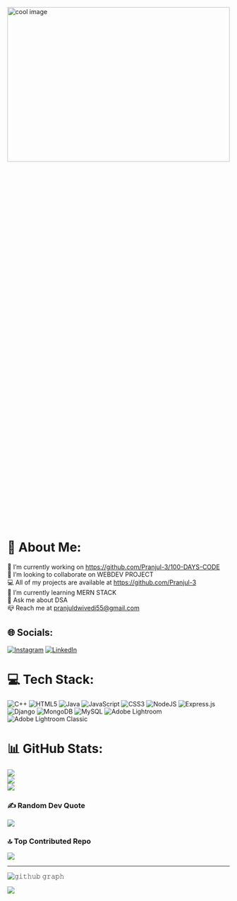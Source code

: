 <img src="https://camo.githubusercontent.com/12ed8b5167f26c4212081cb7ece66613b5729ccb45775e8a4a47311af7ae861e/68747470733a2f2f7777772e7468656d6f6f6e746563686e6f6c6f676965732e636f6d2f696d616765732f62616e6e65722d62672e676966" class="img-fluid ${3|rounded-top,rounded-right,rounded-bottom,rounded-left,rounded-circle,|}" width="100%" height ="30%" alt="cool image"><br>


# 💫 About Me:
🔭 I’m currently working on https://github.com/Pranjul-3/100-DAYS-CODE<br>👯 I’m looking to collaborate on WEBDEV PROJECT<br>💻 All of my projects are available at https://github.com/Pranjul-3<br>🌱 I’m currently learning MERN STACK<br>💬 Ask me about DSA<br>📪 Reach me at pranjuldwivedi55@gmail.com


## 🌐 Socials:
[![Instagram](https://img.shields.io/badge/Instagram-%23E4405F.svg?logo=Instagram&logoColor=white)](https://instagram.com/___.pranjul) [![LinkedIn](https://img.shields.io/badge/LinkedIn-%230077B5.svg?logo=linkedin&logoColor=white)](https://linkedin.com/in/pranjul-dwivedi) 

# 💻 Tech Stack:
![C++](https://img.shields.io/badge/c++-%2300599C.svg?style=for-the-badge&logo=c%2B%2B&logoColor=white) ![HTML5](https://img.shields.io/badge/html5-%23E34F26.svg?style=for-the-badge&logo=html5&logoColor=white) ![Java](https://img.shields.io/badge/java-%23ED8B00.svg?style=for-the-badge&logo=openjdk&logoColor=white) ![JavaScript](https://img.shields.io/badge/javascript-%23323330.svg?style=for-the-badge&logo=javascript&logoColor=%23F7DF1E) ![CSS3](https://img.shields.io/badge/css3-%231572B6.svg?style=for-the-badge&logo=css3&logoColor=white) ![NodeJS](https://img.shields.io/badge/node.js-6DA55F?style=for-the-badge&logo=node.js&logoColor=white) ![Express.js](https://img.shields.io/badge/express.js-%23404d59.svg?style=for-the-badge&logo=express&logoColor=%2361DAFB) ![Django](https://img.shields.io/badge/django-%23092E20.svg?style=for-the-badge&logo=django&logoColor=white) ![MongoDB](https://img.shields.io/badge/MongoDB-%234ea94b.svg?style=for-the-badge&logo=mongodb&logoColor=white) ![MySQL](https://img.shields.io/badge/mysql-%2300000f.svg?style=for-the-badge&logo=mysql&logoColor=white) ![Adobe Lightroom](https://img.shields.io/badge/Adobe%20Lightroom-31A8FF.svg?style=for-the-badge&logo=Adobe%20Lightroom&logoColor=white) ![Adobe Lightroom Classic](https://img.shields.io/badge/Adobe%20Lightroom%20Classic-31A8FF.svg?style=for-the-badge&logo=Adobe%20Lightroom%20Classic&logoColor=white)
# 📊 GitHub Stats:
![](https://github-readme-stats.vercel.app/api?username=Pranjul-3&theme=highcontrast&hide_border=false&include_all_commits=true&count_private=true)<br/>
![](https://github-readme-streak-stats.herokuapp.com/?user=Pranjul-3&theme=highcontrast&hide_border=false)<br/>
![](https://github-readme-stats.vercel.app/api/top-langs/?username=Pranjul-3&theme=highcontrast&hide_border=false&include_all_commits=true&count_private=true&layout=compact)


### ✍️ Random Dev Quote
![](https://quotes-github-readme.vercel.app/api?type=horizontal&theme=radical)

### 🔝 Top Contributed Repo
![](https://github-contributor-stats.vercel.app/api?username=Pranjul-3&limit=5&theme=dark&combine_all_yearly_contributions=true)

---
![𝚐𝚒𝚝𝚑𝚞𝚋 𝚐𝚛𝚊𝚙𝚑](https://github-readme-activity-graph.vercel.app/graph?username=Pranjul-3&theme=react-dark&show_border=true&area=true)


[![](https://visitcount.itsvg.in/api?id=Pranjul-3&label=Profile%20Views&icon=5&pretty=false)](https://visitcount.itsvg.in)



<!-- Proudly created with GPRM ( https://gprm.itsvg.in ) -->



